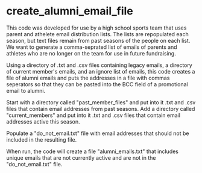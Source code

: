 # create_alumni_email_file
This code was developed for use by a high school sports team that uses parent and athelete email
distribution lists. The lists are repopulated each season, but text files remain from past seasons
of the people on each list. We want to generate a comma-seprated list of emails of 
parents and athletes who are no longer on the team for use in future fundraising.

Using a directory of .txt and .csv files containing legacy emails, a directory of current member's emails, 
and an ignore list of emails, this code creates a file of alumni emails 
and puts the addresses in a file with commas seperators so that they can be pasted into 
the BCC field of a promotional  email to alumni.

Start with a directory called "past_member_files" and put into it .txt and .csv files
that contain email addresses from past seasons.
Add a directory called "current_members" and put into it .txt and .csv files
that contain email addresses active this season.

Populate a "do_not_email.txt" file with email addresses that should not be included
in the resulting file.

When run, the code will create a file "alumni_emails.txt" that includes unique
emails that are not currently active and are not in the "do_not_email.txt" file.
